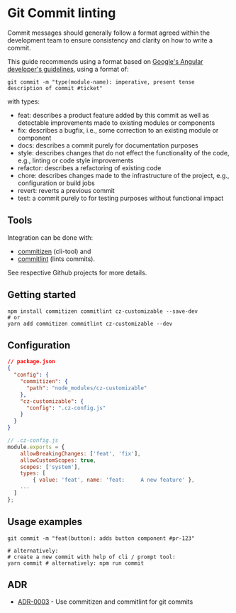 
# Git Commit linting
Commit messages should generally follow a format agreed within the development team to ensure consistency and clarity on how to write a commit.

This guide recommends using a format based on [Google's Angular developer's guidelines](https://github.com/angular/angular/blob/master/CONTRIBUTING.md#commit), using a format of:

```shell
git commit -m "type(module-name): imperative, present tense description of commit #ticket"
```

with types:

  - feat: describes a product feature added by this commit as well as detectable improvements made to existing modules or components
  - fix: describes a bugfix, i.e., some correction to an existing module or component
  - docs: describes a commit purely for documentation purposes
  - style: describes changes that do not effect the functionality of the code, e.g., linting or code style improvements
  - refactor: describes a refactoring of existing code
  - chore: describes changes made to the infrastructure of the project, e.g., configuration or build jobs
  - revert: reverts a previous commit
  - test: a commit purely to for testing purposes without functional impact

## Tools

Integration can be done with:
- [commitizen](https://github.com/commitizen/cz-cli) (cli-tool) and
- [commitlint](https://github.com/marionebl/commitlint) (lints commits).

See respective Github projects for more details.

## Getting started

```shell
npm install commitizen commitlint cz-customizable --save-dev
# or
yarn add commitizen commitlint cz-customizable --dev
```

## Configuration

```json
// package.json
{
  "config": {
    "commitizen": {
      "path": "node_modules/cz-customizable"
    },
    "cz-customizable": {
      "config": ".cz-config.js"
    }
  }
}
```

```js
// .cz-config.js
module.exports = {
	allowBreakingChanges: ['feat', 'fix'],
	allowCustomScopes: true,
	scopes: ['system'],
	types: [
		{ value: 'feat', name: 'feat:     A new feature' },
    ...
  ]
};
```

## Usage examples

```shell
git commit -m "feat(button): adds button component #pr-123"

# alternatively:
# create a new commit with help of cli / prompt tool:
yarn commit # alternatively: npm run commit
```

## ADR
- [ADR-0003](0003-use-commitizen-commitlint.md) - Use commitizen and commitlint for git commits